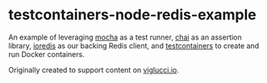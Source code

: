 # testcontainers-node-redis-example

An example of leveraging [mocha](https://www.npmjs.com/package/mocha) as a test runner, [chai](https://www.npmjs.com/package/chai) as an assertion library, [ioredis](https://github.com/luin/ioredis) as our backing Redis client, and [testcontainers](https://www.npmjs.com/package/testcontainers) to create and run Docker containers.

Originally created to support content on [viglucci.io](https://viglucci.io).
